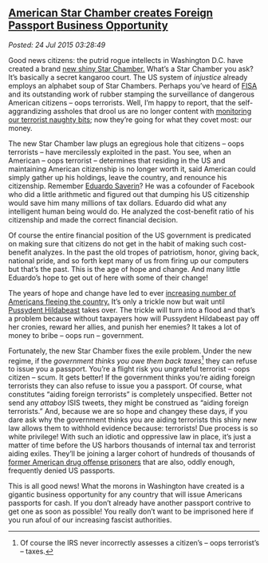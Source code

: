  
[American Star Chamber creates Foreign Passport Business Opportunity](https://bakerjd99.wordpress.com/2015/07/23/american-star-chamber-creates-foreign-passport-business-opportunity/)
---------------------------------------------------------------------------------------------------------------------------------------------------------------

*Posted: 24 Jul 2015 03:28:49*

Good news citizens: the putrid rogue intellects in Washington D.C. have
created a brand [new shiny Star
Chamber.](http://dailyreckoning.com/u-s-war-on-your-passport-continues/)
What’s a Star Chamber you ask? It’s basically a secret kangaroo court.
The US system of *injustice* already employs an alphabet soup of Star
Chambers. Perhaps you’ve heard of
[FISA](https://en.wikipedia.org/wiki/United_States_Foreign_Intelligence_Surveillance_Court)
and its outstanding work of rubber stamping the surveillance of
dangerous American citizens – oops terrorists. Well, I’m happy to
report, that the self-aggrandizing assholes that drool us are no longer
content with [monitoring our terrorist naughty
bits](http://www.bbc.com/news/technology-25118156); now they’re going
for what they covet most: our money.

The new Star Chamber law plugs an egregious hole that citizens – oops
terrorists – have mercilessly exploited in the past. You see, when an
American – oops terrorist – determines that residing in the US and
maintaining American citizenship is no longer worth it, said American
could simply gather up his holdings, leave the country, and renounce his
citizenship. Remember [Eduardo
Saverin](http://www.huffingtonpost.com/huff-wires/20120515/as-facebook-saverin-singapore/)?
He was a cofounder of Facebook who did a little arithmetic and figured
out that dumping his US citizenship would save him many millions of tax
dollars. Eduardo did what any intelligent human being would do. He
analyzed the cost-benefit ratio of his citizenship and made the correct
financial decision.

Of course the entire financial position of the US government is
predicated on making sure that citizens do not get in the habit of
making such cost-benefit analyzes. In the past the old tropes of
patriotism, honor, giving back, national pride, and so forth kept many
of us from firing up our computers but that’s the past. This is the age
of hope and change. And many little Eduardo’s hope to get out of here
with some of their change!

The years of hope and change have led to ever [increasing number of
Americans fleeing the
country.](http://www.forbes.com/sites/robertwood/2015/02/11/thousands-renounce-u-s-citizenship-hitting-new-record-not-just-over-taxes/)
It’s only a trickle now but wait until [Pussydent
Hildabeast](https://bakerjd99.wordpress.com/2014/04/15/pussydent-hildabeast/)
takes over. The trickle will turn into a flood and that’s a problem
because without taxpayers how will Pussydent Hildabeast pay off her
cronies, reward her allies, and punish her enemies? It takes a lot of
money to bribe – oops run – government.

Fortunately, the new Star Chamber fixes the exile problem. Under the new
regime, if the *government thinks you owe them back taxes*[^5115a] they can
refuse to issue you a passport. You’re a flight risk you ungrateful
terrorist – oops citizen – scum. It gets better! If the government
thinks you’re aiding foreign terrorists they can also refuse to issue
you a passport. Of course, what constitutes “aiding foreign terrorists”
is completely unspecified. Better not send any *attaboy* ISIS tweets,
they might be construed as “aiding foreign terrorists.” And, because we
are so hope and changey these days, if you dare ask why the government
thinks you are aiding terrorists this shiny new law allows them to
withhold evidence because: terrorists! Due process is so white
privilege! With such an idiotic and oppressive law in place, it’s just a
matter of time before the US harbors thousands of internal tax and
terrorist aiding exiles. They’ll be joining a larger cohort of hundreds
of thousands of [former American drug offense
prisoners](http://criminal-law.freeadvice.com/criminal-law/criminal-law/obtaining-passport-criminal-record.htm)
that are also, oddly enough, frequently denied US passports.

This is all good news! What the morons in Washington have created is a
gigantic business opportunity for any country that will issue Americans
passports for cash. If you don’t already have another passport contrive
to get one as soon as possible! You really don’t want to be imprisoned
here if you run afoul of our increasing fascist authorities.

[^5115a]: Of course the IRS never incorrectly assesses a citizen’s – oops
    terrorist’s – taxes.

